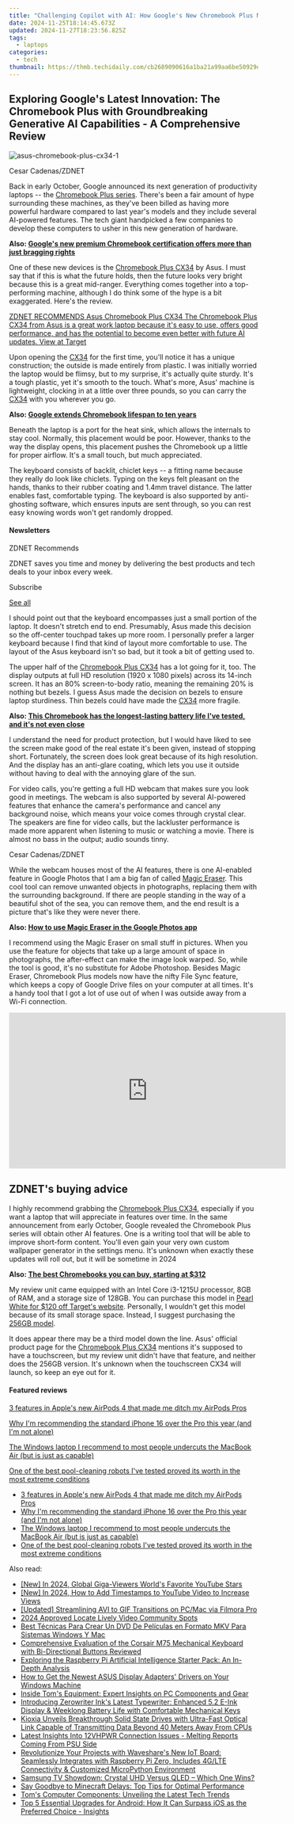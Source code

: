 ```yaml
---
title: "Challenging Copilot with AI: How Google's New Chromebook Plus Makes a Bold Move Against Windows | Tech Analysis"
date: 2024-11-25T18:14:45.673Z
updated: 2024-11-27T18:23:56.825Z
tags:
  - laptops
categories:
  - tech
thumbnail: https://thmb.techidaily.com/cb2689090616a1ba21a99aa6be50929e603a0dc8061abd47262715b07e4d29cd.jpg
---
```


## Exploring Google's Latest Innovation: The Chromebook Plus with Groundbreaking Generative AI Capabilities - A Comprehensive Review

![asus-chromebook-plus-cx34-1](https://www.zdnet.com/a/img/resize/508a284e2204a312ee261adaf62c914a3da58cdc/2023/10/26/9c410264-e90b-41c7-a1ad-516f035d60a3/asus-chromebook-plus-cx34-1.jpg?auto=webp&width=1280)

Cesar Cadenas/ZDNET

Back in early October, Google announced its next generation of productivity laptops -- the [Chromebook Plus series](https://blog.google/products/chromebooks/chromebook-plus/). There's been a fair amount of hype surrounding these machines, as they've been billed as having more powerful hardware compared to last year's models and they include several AI-powered features. The tech giant handpicked a few companies to develop these computers to usher in this new generation of hardware. 

**Also: [Google's new premium Chromebook certification offers more than just bragging rights](https://www.zdnet.com/article/googles-new-premium-chromebook-certification-offers-more-than-just-bragging-rights/)**

One of these new devices is the [Chromebook Plus CX34](https://www.awin1.com/cread.php?awinmid=31828&awinaffid=423585&clickref=zd-%5F%5FCOM%5FCLICK%5FID%5F%5F-dtp&ued=https%3A%2F%2Fwww.asus.com%2Fus%2Flaptops%2Ffor-home%2Fchromebook%2Fasus-chromebook-plus-cx34-cx3402%2F) by Asus. I must say that if this is what the future holds, then the future looks very bright because this is a great mid-ranger. Everything comes together into a top-performing machine, although I do think some of the hype is a bit exaggerated. Here's the review.

[ZDNET RECOMMENDS Asus Chromebook Plus CX34 The Chromebook Plus CX34 from Asus is a great work laptop because it's easy to use, offers good performance, and has the potential to become even better with future AI updates. View at Target](https://shop-links.co/link/?url=https%3A%2F%2Fwww.target.com%2Fp%2Fasus-14-34-fhd-chromebook-plus-cx34-intel-core-i3-8gb-ram-128gb-storage-white-cx3402cba-dh388-wh%2F-%2FA-89423967&publisher_slug=itechdaily19598&exclusive=1)

Upon opening the [CX34](https://www.awin1.com/cread.php?awinmid=31828&awinaffid=423585&clickref=zd-%5F%5FCOM%5FCLICK%5FID%5F%5F-dtp&ued=https%3A%2F%2Fwww.asus.com%2Fus%2Flaptops%2Ffor-home%2Fchromebook%2Fasus-chromebook-plus-cx34-cx3402%2F) for the first time, you'll notice it has a unique construction; the outside is made entirely from plastic. I was initially worried the laptop would be flimsy, but to my surprise, it's actually quite sturdy. It's a tough plastic, yet it's smooth to the touch. What's more, Asus' machine is lightweight, clocking in at a little over three pounds, so you can carry the [CX34](https://www.awin1.com/cread.php?awinmid=31828&awinaffid=423585&clickref=zd-%5F%5FCOM%5FCLICK%5FID%5F%5F-dtp&ued=https%3A%2F%2Fwww.asus.com%2Fus%2Flaptops%2Ffor-home%2Fchromebook%2Fasus-chromebook-plus-cx34-cx3402%2F) with you wherever you go. 

**Also: [Google extends Chromebook lifespan to ten years](https://www.zdnet.com/article/google-extends-chromebook-lifespan-to-ten-years/)**

Beneath the laptop is a port for the heat sink, which allows the internals to stay cool. Normally, this placement would be poor. However, thanks to the way the display opens, this placement pushes the Chromebook up a little for proper airflow. It's a small touch, but much appreciated. 

The keyboard consists of backlit, chiclet keys -- a fitting name because they really do look like chiclets. Typing on the keys felt pleasant on the hands, thanks to their rubber coating and 1.4mm travel distance. The latter enables fast, comfortable typing. The keyboard is also supported by anti-ghosting software, which ensures inputs are sent through, so you can rest easy knowing words won't get randomly dropped.

#### Newsletters

ZDNET Recommends

ZDNET saves you time and money by delivering the best products and tech deals to your inbox every week.

 Subscribe

[See all](https://www.zdnet.com/newsletters/)

I should point out that the keyboard encompasses just a small portion of the laptop. It doesn't stretch end to end. Presumably, Asus made this decision so the off-center touchpad takes up more room. I personally prefer a larger keyboard because I find that kind of layout more comfortable to use. The layout of the Asus keyboard isn't so bad, but it took a bit of getting used to.

The upper half of the [Chromebook Plus CX34](https://www.awin1.com/cread.php?awinmid=31828&awinaffid=423585&clickref=zd-%5F%5FCOM%5FCLICK%5FID%5F%5F-dtp&ued=https%3A%2F%2Fwww.asus.com%2Fus%2Flaptops%2Ffor-home%2Fchromebook%2Fasus-chromebook-plus-cx34-cx3402%2F) has a lot going for it, too. The display outputs at full HD resolution (1920 x 1080 pixels) across its 14-inch screen. It has an 80% screen-to-body ratio, meaning the remaining 20% is nothing but bezels. I guess Asus made the decision on bezels to ensure laptop sturdiness. Thin bezels could have made the [CX34](https://www.awin1.com/cread.php?awinmid=31828&awinaffid=423585&clickref=zd-%5F%5FCOM%5FCLICK%5FID%5F%5F-dtp&ued=https%3A%2F%2Fwww.asus.com%2Fus%2Flaptops%2Ffor-home%2Fchromebook%2Fasus-chromebook-plus-cx34-cx3402%2F) more fragile. 

**Also: [This Chromebook has the longest-lasting battery life I've tested, and it's not even close](https://www.zdnet.com/article/this-chromebook-has-the-longest-lasting-battery-life-ive-tested-and-its-not-even-close/)**

I understand the need for product protection, but I would have liked to see the screen make good of the real estate it's been given, instead of stopping short. Fortunately, the screen does look great because of its high resolution. And the display has an anti-glare coating, which lets you use it outside without having to deal with the annoying glare of the sun.

For video calls, you're getting a full HD webcam that makes sure you look good in meetings. The webcam is also supported by several AI-powered features that enhance the camera's performance and cancel any background noise, which means your voice comes through crystal clear. The speakers are fine for video calls, but the lackluster performance is made more apparent when listening to music or watching a movie. There is almost no bass in the output; audio sounds tinny.

Cesar Cadenas/ZDNET

While the webcam houses most of the AI features, there is one AI-enabled feature in Google Photos that I am a big fan of called [Magic Eraser](https://www.zdnet.com/article/how-to-use-magic-eraser-on-the-google-pixel/). This cool tool can remove unwanted objects in photographs, replacing them with the surrounding background. If there are people standing in the way of a beautiful shot of the sea, you can remove them, and the end result is a picture that's like they were never there.

**Also: [How to use Magic Eraser in the Google Photos app](https://www.zdnet.com/article/how-to-use-magic-eraser-on-the-google-pixel/)**

I recommend using the Magic Eraser on small stuff in pictures. When you use the feature for objects that take up a large amount of space in photographs, the after-effect can make the image look warped. So, while the tool is good, it's no substitute for Adobe Photoshop. Besides Magic Eraser, Chromebook Plus models now have the nifty File Sync feature, which keeps a copy of Google Drive files on your computer at all times. It's a handy tool that I got a lot of use out of when I was outside away from a Wi-Fi connection.

<!-- affiliate ads begin -->
<iframe width="560" height="315" src="https://www.youtube.com/embed/0Kr7Dpw0HuM?si=05wWDXdPgmC-oBBE&autoplay=1" title="YouTube video player" frameborder="0" allow="accelerometer; autoplay; clipboard-write; encrypted-media; gyroscope; picture-in-picture; web-share" referrerpolicy="strict-origin-when-cross-origin" allowfullscreen></iframe>
<!-- affiliate ads end -->

## ZDNET's buying advice

I highly recommend grabbing the [Chromebook Plus CX34](https://www.awin1.com/cread.php?awinmid=31828&awinaffid=423585&clickref=zd-%5F%5FCOM%5FCLICK%5FID%5F%5F-dtp&ued=https%3A%2F%2Fwww.asus.com%2Fus%2Flaptops%2Ffor-home%2Fchromebook%2Fasus-chromebook-plus-cx34-cx3402%2F), especially if you want a laptop that will appreciate in features over time. In the same announcement from early October, Google revealed the Chromebook Plus series will obtain other AI features. One is a writing tool that will be able to improve short-form content. You'll even gain your very own custom wallpaper generator in the settings menu. It's unknown when exactly these updates will roll out, but it will be sometime in 2024

**Also: [The best Chromebooks you can buy, starting at $312](https://www.zdnet.com/article/best-chromebook-laptop/)**

My review unit came equipped with an Intel Core i3-1215U processor, 8GB of RAM, and a storage size of 128GB. You can purchase this model in [Pearl White for $120 off Target's website](https://shop-links.co/link/?exclusive=1&publisher_slug=itechdaily19598&url=https%3A%2F%2Fgoto.target.com%2Fc%2F159047%2F81938%2F2092%3F%26sharedId%3Dzdnet%26u%3Dhttps%253A%252F%252Fwww.target.com%252Fp%252Fasus-14-34-fhd-chromebook-intel-core-i3-8gb-ram-128gb-storage-white-cx3402cba-dh388-wh%252F-%252FA-89423967%2523lnk%253Dsametab%26subId1%3Dzd-%255F%255FCOM%255FCLICK%255FID%255F%255F-dtp). Personally, I wouldn't get this model because of its small storage space. Instead, I suggest purchasing the [256GB model](https://buy.geni.us/Proxy.ashx?TSID=368250&GR%5FURL=https%3A%2F%2Fwww.amazon.com%2Fdp%2FB0CGJGZZ1L%3Ftag%3Dzd-buy-button-20%26ascsubtag%3D%5F%5FCOM%5FCLICK%5FID%5F%5F%7Cbb7c7d42-27a2-45a8-8c59-36577dd2f580%7Cdtp&dtb=1).

It does appear there may be a third model down the line. Asus' official product page for the [Chromebook Plus CX34](https://www.awin1.com/cread.php?awinmid=31828&awinaffid=423585&clickref=zd-%5F%5FCOM%5FCLICK%5FID%5F%5F-dtp&ued=https%3A%2F%2Fwww.asus.com%2Fus%2Flaptops%2Ffor-home%2Fchromebook%2Fasus-chromebook-plus-cx34-cx3402%2F) mentions it's supposed to have a touchscreen, but my review unit didn't have that feature, and neither does the 256GB version. It's unknown when the touchscreen CX34 will launch, so keep an eye out for it.

#### Featured reviews

[3 features in Apple's new AirPods 4 that made me ditch my AirPods Pros](https://www.zdnet.com/article/3-features-in-apples-new-airpods-4-that-made-me-ditch-my-airpods-pros/ "3 features in Apple's new AirPods 4 that made me ditch my AirPods Pros")

[Why I'm recommending the standard iPhone 16 over the Pro this year (and I'm not alone)](https://www.zdnet.com/article/why-im-recommending-the-standard-iphone-16-over-the-pro-this-year-and-im-not-alone/ "Why I'm recommending the standard iPhone 16 over the Pro this year (and I'm not alone)")

[The Windows laptop I recommend to most people undercuts the MacBook Air (but is just as capable)](https://www.zdnet.com/article/the-windows-laptop-i-recommend-to-most-people-undercuts-the-macbook-air-but-is-just-as-capable/ "The Windows laptop I recommend to most people undercuts the MacBook Air (but is just as capable)")

[One of the best pool-cleaning robots I've tested proved its worth in the most extreme conditions](https://www.zdnet.com/article/one-of-the-best-pool-cleaning-robots-ive-tested-proved-its-worth-in-the-most-extreme-conditions/ "One of the best pool-cleaning robots I've tested proved its worth in the most extreme conditions")

* [3 features in Apple's new AirPods 4 that made me ditch my AirPods Pros](https://www.zdnet.com/article/3-features-in-apples-new-airpods-4-that-made-me-ditch-my-airpods-pros/ "3 features in Apple's new AirPods 4 that made me ditch my AirPods Pros")
* [Why I'm recommending the standard iPhone 16 over the Pro this year (and I'm not alone)](https://www.zdnet.com/article/why-im-recommending-the-standard-iphone-16-over-the-pro-this-year-and-im-not-alone/ "Why I'm recommending the standard iPhone 16 over the Pro this year (and I'm not alone)")
* [The Windows laptop I recommend to most people undercuts the MacBook Air (but is just as capable)](https://www.zdnet.com/article/the-windows-laptop-i-recommend-to-most-people-undercuts-the-macbook-air-but-is-just-as-capable/ "The Windows laptop I recommend to most people undercuts the MacBook Air (but is just as capable)")
* [One of the best pool-cleaning robots I've tested proved its worth in the most extreme conditions](https://www.zdnet.com/article/one-of-the-best-pool-cleaning-robots-ive-tested-proved-its-worth-in-the-most-extreme-conditions/ "One of the best pool-cleaning robots I've tested proved its worth in the most extreme conditions")

<ins class="adsbygoogle"
     style="display:block"
     data-ad-format="autorelaxed"
     data-ad-client="ca-pub-7571918770474297"
     data-ad-slot="1223367746"></ins>

<ins class="adsbygoogle"
     style="display:block"
     data-ad-client="ca-pub-7571918770474297"
     data-ad-slot="8358498916"
     data-ad-format="auto"
     data-full-width-responsive="true"></ins>

<span class="atpl-alsoreadstyle">Also read:</span>
<div><ul>
<li><a href="https://eaxpv-info.techidaily.com/new-in-2024-global-giga-viewers-worlds-favorite-youtube-stars/"><u>[New] In 2024, Global Giga-Viewers World's Favorite YouTube Stars</u></a></li>
<li><a href="https://eaxpv-info.techidaily.com/new-in-2024-how-to-add-timestamps-to-youtube-video-to-increase-views/"><u>[New] In 2024, How to Add Timestamps to YouTube Video to Increase Views</u></a></li>
<li><a href="https://some-guidance.techidaily.com/updated-streamlining-avi-to-gif-transitions-on-pcmac-via-filmora-pro/"><u>[Updated] Streamlining AVI to GIF Transitions on PC/Mac via Filmora Pro</u></a></li>
<li><a href="https://youtube-lab.techidaily.com/approved-locate-lively-video-community-spots/"><u>2024 Approved Locate Lively Video Community Spots</u></a></li>
<li><a href="https://solve-helper.techidaily.com/best-tecnicas-para-crear-un-dvd-de-peliculas-en-formato-mkv-para-sistemas-windows-y-mac/"><u>Best Técnicas Para Crear Un DVD De Películas en Formato MKV Para Sistemas Windows Y Mac</u></a></li>
<li><a href="https://hardware-reviews.techidaily.com/comprehensive-evaluation-of-the-corsair-m75-mechanical-keyboard-with-bi-directional-buttons-reviewed/"><u>Comprehensive Evaluation of the Corsair M75 Mechanical Keyboard with Bi-Directional Buttons Reviewed</u></a></li>
<li><a href="https://hardware-reviews.techidaily.com/exploring-the-raspberry-pi-artificial-intelligence-starter-pack-an-in-depth-analysis/"><u>Exploring the Raspberry Pi Artificial Intelligence Starter Pack: An In-Depth Analysis</u></a></li>
<li><a href="https://win-amazing.techidaily.com/how-to-get-the-newest-asus-display-adapters-drivers-on-your-windows-machine/"><u>How to Get the Newest ASUS Display Adapters' Drivers on Your Windows Machine</u></a></li>
<li><a href="https://hardware-reviews.techidaily.com/inside-toms-equipment-expert-insights-on-pc-components-and-gear/"><u>Inside Tom's Equipment: Expert Insights on PC Components and Gear</u></a></li>
<li><a href="https://hardware-reviews.techidaily.com/introducing-zerowriter-inks-latest-typewriter-enhanced-52-e-ink-display-and-weeklong-battery-life-with-comfortable-mechanical-keys/"><u>Introducing Zerowriter Ink's Latest Typewriter: Enhanced 5.2 E-Ink Display & Weeklong Battery Life with Comfortable Mechanical Keys</u></a></li>
<li><a href="https://hardware-reviews.techidaily.com/kioxia-unveils-breakthrough-solid-state-drives-with-ultra-fast-optical-link-capable-of-transmitting-data-beyond-40-meters-away-from-cpus/"><u>Kioxia Unveils Breakthrough Solid State Drives with Ultra-Fast Optical Link Capable of Transmitting Data Beyond 40 Meters Away From CPUs</u></a></li>
<li><a href="https://hardware-reviews.techidaily.com/latest-insights-into-12vhpwr-connection-issues-melting-reports-coming-from-psu-side/"><u>Latest Insights Into 12VHPWR Connection Issues - Melting Reports Coming From PSU Side</u></a></li>
<li><a href="https://hardware-reviews.techidaily.com/revolutionize-your-projects-with-waveshares-new-iot-board-seamlessly-integrates-with-raspberry-pi-zero-includes-4glte-connectivity-and-customized-micropytho34/"><u>Revolutionize Your Projects with Waveshare's New IoT Board: Seamlessly Integrates with Raspberry Pi Zero, Includes 4G/LTE Connectivity & Customized MicroPython Environment</u></a></li>
<li><a href="https://hardware-tips.techidaily.com/samsung-tv-showdown-crystal-uhd-versus-qled-which-one-wins/"><u>Samsung TV Showdown: Crystal UHD Versus QLED – Which One Wins?</u></a></li>
<li><a href="https://win-howtos.techidaily.com/say-goodbye-to-minecraft-delays-top-tips-for-optimal-performance/"><u>Say Goodbye to Minecraft Delays: Top Tips for Optimal Performance</u></a></li>
<li><a href="https://hardware-reviews.techidaily.com/toms-computer-components-unveiling-the-latest-tech-trends/"><u>Tom's Computer Components: Unveiling the Latest Tech Trends</u></a></li>
<li><a href="https://techno-recovery.techidaily.com/top-5-essential-upgrades-for-android-how-it-can-surpass-ios-as-the-preferred-choice-insights/"><u>Top 5 Essential Upgrades for Android: How It Can Surpass iOS as the Preferred Choice - Insights</u></a></li>
</ul></div>

